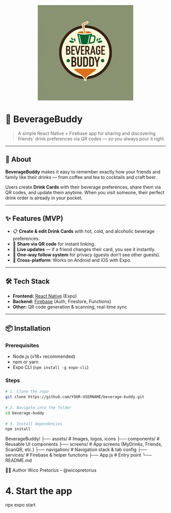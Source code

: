 <p align="center">
  <img src="./assets/beveragebuddy-logo.svg" width="300" alt="BeverageBuddy Logo">
</p>

# 🍹 BeverageBuddy

> A simple React Native + Firebase app for sharing and discovering friends’ drink preferences via QR codes — so you always pour it right.

---

## 📖 About

**BeverageBuddy** makes it easy to remember exactly how your friends and family like their drinks — from coffee and tea to cocktails and craft beer.

Users create **Drink Cards** with their beverage preferences, share them via QR codes, and update them anytime. When you visit someone, their perfect drink order is already in your pocket.

---

## ✨ Features (MVP)

- 📋 **Create & edit Drink Cards** with hot, cold, and alcoholic beverage preferences.
- 📲 **Share via QR code** for instant linking.
- 🔄 **Live updates** — if a friend changes their card, you see it instantly.
- 🔐 **One-way follow system** for privacy (guests don’t see other guests).
- 📱 **Cross-platform**: Works on Android and iOS with Expo.

---

## 🛠️ Tech Stack

- **Frontend:** [React Native](https://reactnative.dev/) (Expo)
- **Backend:** [Firebase](https://firebase.google.com/) (Auth, Firestore, Functions)
- **Other:** QR code generation & scanning, real-time sync

---

## 📦 Installation

### Prerequisites
- Node.js (v18+ recommended)
- npm or yarn
- Expo CLI (`npm install -g expo-cli`)

### Steps
```bash
# 1. Clone the repo
git clone https://github.com/YOUR-USERNAME/beverage-buddy.git

# 2. Navigate into the folder
cd beverage-buddy

# 3. Install dependencies
npm install

```
BeverageBuddy/
├── assets/             # Images, logos, icons
├── components/         # Reusable UI components
├── screens/            # App screens (MyDrinks, Friends, ScanQR, etc.)
├── navigation/         # Navigation stack & tab config
├── services/           # Firebase & helper functions
├── App.js              # Entry point
└── README.md

👩‍💻 Author
Wico Pretorius – @wicopretorius


# 4. Start the app
npx expo start
